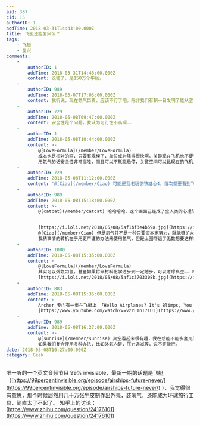 ```yaml
---
aid: 387
cid: 15
authorID: 1
addTime: 2018-03-31T14:43:00.000Z
title: 飞艇还能复兴么？
tags:
    - 飞艇
    - 复兴
comments:
    -
        authorID: 1
        addTime: 2018-03-31T14:46:00.000Z
        content: 说错了，是150万个牛肠。
    -
        authorID: 989
        addTime: 2018-05-07T17:03:00.000Z
        content: 我听说，现在氦气巨贵，应该不行了吧。除非我们有朝一日发明了能从空气中提取氦气的技术，否则我们是没有安全的气体来运作飞艇的。
    -
        authorID: 729
        addTime: 2018-05-08T09:47:00.000Z
        content: 安全性是个问题，我认为可行性不高啊……
    -
        authorID: 1
        addTime: 2018-05-08T10:44:00.000Z
        content: >-
            @[LoveFormula](/member/LoveFormula)
            成本也是相对的呀，只要有规模了，单位成为降得很快啊。关键现在飞机也不便宜啊。 @[catcat](/member/catcat)
            用氦气的话安全性非常高哇，而且可以不耗能悬停，关键空间可以比现在的飞机大上百倍，舒适度无与伦比。
    -
        authorID: 729
        addTime: 2018-05-08T11:12:00.000Z
        content: '@[Ciao](/member/Ciao) 可能是我老玩钢铁雄心4，每次都要看到飞艇出事的那个历史事件……潜移默化影响了我'
    -
        authorID: 989
        addTime: 2018-05-08T15:18:00.000Z
        content: >-
            @[catcat](/member/catcat) 哈哈哈哈，这个画面已经成了全人类的心理阴影。


            [https://i.loli.net/2018/05/08/5af1bf3e4b59a.jpg](https://i.loli.net/2018/05/08/5af1bf3e4b59a.jpg)
            @[Ciao](/member/Ciao) 但是氦气并不是一种只要资本家努力，就能够扩大生产的东西。
            我猜事情的转机在于用更严谨的办法来使用氢气，但是上图吓退了无数想要这样做的人。
    -
        authorID: 1000
        addTime: 2018-05-08T15:35:00.000Z
        content: >-
            @[LoveFormula](/member/LoveFormula)
            其实可以外氦内氢，甚至如果将来材料化学进步到一定地步，可以考虑真空…… 唉，这种照片实在太魔幻了
            [https://i.loli.net/2018/05/08/5af1c3703308b.jpg](https://i.loli.net/2018/05/08/5af1c3703308b.jpg)
    -
        authorID: 883
        addTime: 2018-05-08T15:36:00.000Z
        content: >-
            Archer 专门有一集在飞艇上 「Hello Airplanes? It's Blimps, You Win.」
            [https://www.youtube.com/watch?v=vzYLTnI7TUI](https://www.youtube.com/watch?v=vzYLTnI7TUI)
    -
        authorID: 989
        addTime: 2018-05-08T16:27:00.000Z
        content: >-
            @[sunrise](/member/sunrise) 真空看起来很有趣，我在想能不能多套几层，压力递减，这样每层的受力就没有那么极端。
            如果我们复合使用多种办法，比如外氦内轻，压力递减等，说不定能行。
date: 2018-05-08T16:27:00.000Z
category: Geek
---
```


唯一听的一个英文音频节目 99% invisiable，最新一期的话题是飞艇（[https://99percentinvisible.org/episode/airships-future-never/](https://99percentinvisible.org/episode/airships-future-never/) ），我觉得很有意思，那个时候居然用几十万张牛皮制作出外壳，装氢气，还能成为环球旅行工具，简直太了不起了。 知乎上的讨论：[https://www.zhihu.com/question/24176101](https://www.zhihu.com/question/24176101)
